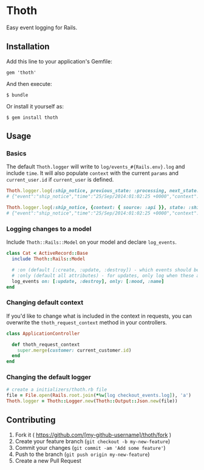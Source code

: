 # Thoth

Easy event logging for Rails.


## Installation

Add this line to your application's Gemfile:

    gem 'thoth'

And then execute:

    $ bundle

Or install it yourself as:

    $ gem install thoth

## Usage


### Basics

The default `Thoth.logger` will write to `log/events_#{Rails.env}.log` and include `time`.  It will also populate `context` with the current `params` and `current_user.id` if `current_user` is defined.

```ruby
Thoth.logger.log(:ship_notice, previous_state: :processing, next_state: :shipped)
# {"event":"ship_notice","time":"25/Sep/2014:01:02:25 +0000","context":{"controller":"shipments","action":"create","current_user":1},"details":{state:'shipped'}}

Thoth.logger.log(:ship_notice, {context: { source: :api }}, state: :shipped)
# {"event":"ship_notice","time":"25/Sep/2014:01:02:25 +0000","context":{"controller":"shipments","action":"create","current_user":1,source:'api'},"details":{state:'shipped'}}
```

### Logging changes to a model

Include `Thoth::Rails::Model` on your model and declare `log_events`.

```ruby
class Cat < ActiveRecord::Base
  include Thoth::Rails::Model

  # :on (default [:create, :update, :destroy]) - which events should be logged
  # :only (default all attributes) - for updates, only log when these attributes are changed
  log_events on: [:update, :destroy], only: [:mood, :name]
end
```

### Changing default context

If you'd like to change what is included in the context in requests, you can overwrite the `thoth_request_context` method in your controllers.

```ruby
class ApplicationController

  def thoth_request_context
    super.merge(customer: current_customer.id)
  end
end
```

### Changing the default logger

```ruby
# create a initializers/thoth.rb file
file = File.open(Rails.root.join(*%w[log checkout_events.log]), 'a')
Thoth.logger = Thoth::Logger.new(Thoth::Output::Json.new(file))
```


## Contributing

1. Fork it ( https://github.com/[my-github-username]/thoth/fork )
2. Create your feature branch (`git checkout -b my-new-feature`)
3. Commit your changes (`git commit -am 'Add some feature'`)
4. Push to the branch (`git push origin my-new-feature`)
5. Create a new Pull Request
